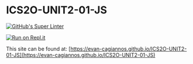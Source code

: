 # ICS2O-UNIT2-01-JS

[![GitHub's Super Linter](https://github.com/evan-cagiannos/ICS2O-UNIT2-01-JS/workflows/GitHub's%20Super%20Linter/badge.svg)](https://github.com/evan-cagiannos/ICS2O-UNIT2-01-JS/actions)

[![Run on Repl.it](https://repl.it/badge/github/evan-cagiannos/ICS2O-UNIT2-01-JS)](https://repl.it/github/evan-cagiannos/ICS2O-UNIT2-01-JS)

This site can be found at: [https://evan-cagiannos.github.io/ICS2O-UNIT2-01-JS](https://evan-cagiannos.github.io/ICS2O-UNIT2-01-JS)
